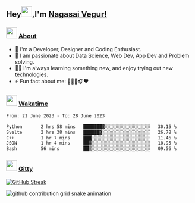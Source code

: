 ## Hey<img src="https://github.com/TheDudeThatCode/TheDudeThatCode/blob/master/Assets/Hi.gif" height="29px">,I'm [Nagasai Vegur!](https://nsvegur.me/)

### <img src="https://c.tenor.com/ftqs42Yna-oAAAAi/mochi-mochi-hello-white-mochi-mochi.gif" height="29px"> [About](https://nsvegur.me/)

- 🔭 I'm a Developer, Designer and Coding Enthusiast.
- 🎲 I am passionate about Data Science, Web Dev, App Dev and Problem solving. 
- 👨‍💻 I'm always learning something new, and enjoy trying out new technologies.
- ⚡ Fun fact about me: 👨🏻‍💻🎧♥️

### <img src="https://c.tenor.com/P5DB2iGAecsAAAAi/peach-cat.gif" height="29px"> [Wakatime](https://wakatime.com/@NSVegur)

<!--START_SECTION:waka-->

```txt
From: 21 June 2023 - To: 28 June 2023

Python       2 hrs 58 mins   ███████▓░░░░░░░░░░░░░░░░░   30.15 %
Svelte       2 hrs 38 mins   ██████▓░░░░░░░░░░░░░░░░░░   26.78 %
C++          1 hr 7 mins     ███░░░░░░░░░░░░░░░░░░░░░░   11.46 %
JSON         1 hr 4 mins     ██▓░░░░░░░░░░░░░░░░░░░░░░   10.95 %
Bash         56 mins         ██▒░░░░░░░░░░░░░░░░░░░░░░   09.56 %
```

<!--END_SECTION:waka-->

### <img src="https://c.tenor.com/C4t3cTtNBagAAAAi/quero.gif" height="29px"> [Gitty](https://github.com/NSVEGUR?tab=repositories)

[![GitHub Streak](https://github-readme-streak-stats.herokuapp.com?user=NSVEGUR&theme=dark&hide_border=true&date_format=M%20j%5B%2C%20Y%5D&ring=57A6FF&fire=57A6FF&currStreakLabel=57A6FF&background=0F1017)]('https://github.com/NSVEGUR')

![github contribution grid snake animation](https://raw.githubusercontent.com/NSVEGUR/NSVEGUR/output/github-contribution-grid-snake.svg)
